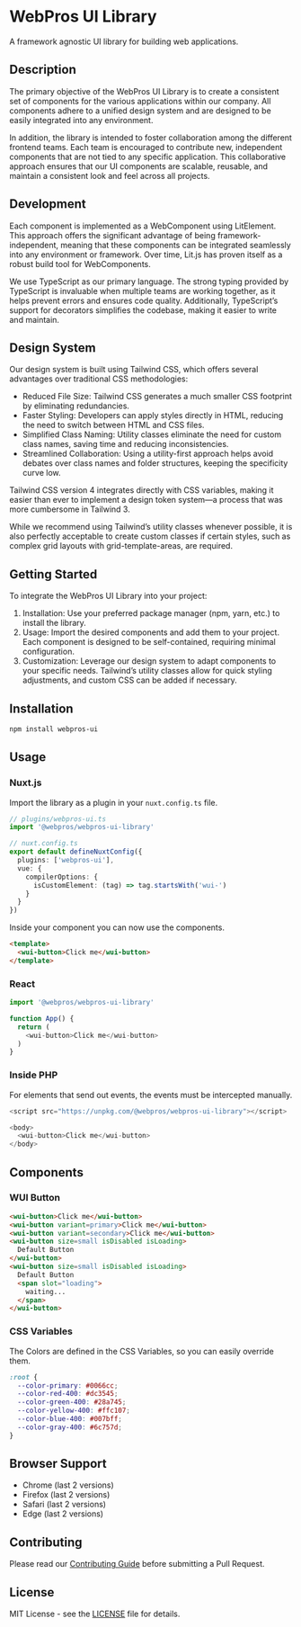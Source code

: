 # WebPros UI Library
A framework agnostic UI library for building web applications.

## Description

The primary objective of the WebPros UI Library is to create a consistent set of components for the various applications within our company. All components adhere to a unified design system and are designed to be easily integrated into any environment.

In addition, the library is intended to foster collaboration among the different frontend teams. Each team is encouraged to contribute new, independent components that are not tied to any specific application. This collaborative approach ensures that our UI components are scalable, reusable, and maintain a consistent look and feel across all projects.

## Development

Each component is implemented as a WebComponent using LitElement. This approach offers the significant advantage of being framework-independent, meaning that these components can be integrated seamlessly into any environment or framework. Over time, Lit.js has proven itself as a robust build tool for WebComponents.

We use TypeScript as our primary language. The strong typing provided by TypeScript is invaluable when multiple teams are working together, as it helps prevent errors and ensures code quality. Additionally, TypeScript’s support for decorators simplifies the codebase, making it easier to write and maintain.

## Design System

Our design system is built using Tailwind CSS, which offers several advantages over traditional CSS methodologies:
- Reduced File Size: Tailwind CSS generates a much smaller CSS footprint by eliminating redundancies.
- Faster Styling: Developers can apply styles directly in HTML, reducing the need to switch between HTML and CSS files.
- Simplified Class Naming: Utility classes eliminate the need for custom class names, saving time and reducing inconsistencies.
- Streamlined Collaboration: Using a utility-first approach helps avoid debates over class names and folder structures, keeping the specificity curve low.

Tailwind CSS version 4 integrates directly with CSS variables, making it easier than ever to implement a design token system—a process that was more cumbersome in Tailwind 3.

While we recommend using Tailwind’s utility classes whenever possible, it is also perfectly acceptable to create custom classes if certain styles, such as complex grid layouts with grid-template-areas, are required.

## Getting Started

To integrate the WebPros UI Library into your project:
1.	Installation: Use your preferred package manager (npm, yarn, etc.) to install the library.
2.	Usage: Import the desired components and add them to your project. Each component is designed to be self-contained, requiring minimal configuration.
3.	Customization: Leverage our design system to adapt components to your specific needs. Tailwind’s utility classes allow for quick styling adjustments, and custom CSS can be added if necessary.



## Installation

```bash
npm install webpros-ui
```

## Usage

### Nuxt.js 
Import the library as a plugin in your `nuxt.config.ts` file.

```typescript
// plugins/webpros-ui.ts
import '@webpros/webpros-ui-library'
```

```typescript
// nuxt.config.ts
export default defineNuxtConfig({
  plugins: ['webpros-ui'],
  vue: {
    compilerOptions: {
      isCustomElement: (tag) => tag.startsWith('wui-')
    }
  }
})
```

Inside your component you can now use the components.

```html
<template>
  <wui-button>Click me</wui-button>
</template>
```

### React
```typescript
import '@webpros/webpros-ui-library'

function App() {
  return (
    <wui-button>Click me</wui-button>
  )
}
```

### Inside PHP
For elements that send out events, the events must be intercepted manually.

```php
<script src="https://unpkg.com/@webpros/webpros-ui-library"></script>

<body>
  <wui-button>Click me</wui-button>
</body>
```

## Components

### WUI Button

```html
<wui-button>Click me</wui-button>
<wui-button variant=primary>Click me</wui-button>
<wui-button variant=secondary>Click me</wui-button>
<wui-button size=small isDisabled isLoading>
  Default Button
</wui-button>
<wui-button size=small isDisabled isLoading>
  Default Button
  <span slot="loading">
    waiting...
  </span>
</wui-button>

```

### CSS Variables
The Colors are defined in the CSS Variables, so you can easily override them.

```css
:root {
  --color-primary: #0066cc;
  --color-red-400: #dc3545;
  --color-green-400: #28a745;
  --color-yellow-400: #ffc107;
  --color-blue-400: #007bff;
  --color-gray-400: #6c757d;
}
```

## Browser Support
- Chrome (last 2 versions)
- Firefox (last 2 versions)
- Safari (last 2 versions)
- Edge (last 2 versions)

## Contributing
Please read our [Contributing Guide](CONTRIBUTING.md) before submitting a Pull Request.

## License
MIT License - see the [LICENSE](LICENSE) file for details.
